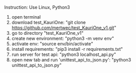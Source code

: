 Instruction:
Use Linux, Python3
1. open terminal
2. download test_KauriOne: "git clone https://github.com/mertwec/test_KauriOne_v1.git"
3. go to directory "test_KauriOne_v1"
4. create new environment: "python3 -m venv env"
5. activate env: "source env/bin/activate"
6. install requirements: "pip3 install -r requirements.txt"
7. run server for test api: "python3 localhost_api.py"
8. open new tab and run 'unittest_api_to_json.py': "python3 unittest_api_to_json.py"


